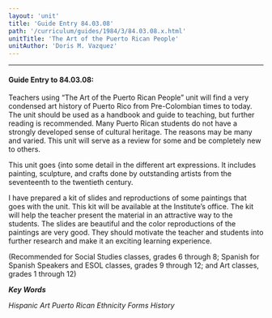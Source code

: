 ```yaml
---
layout: 'unit'
title: 'Guide Entry 84.03.08'
path: '/curriculum/guides/1984/3/84.03.08.x.html'
unitTitle: 'The Art of the Puerto Rican People'
unitAuthor: 'Doris M. Vazquez'
---
```


<body>
<hr/>
 <h4>
  Guide Entry to 84.03.08:
 </h4>
 Teachers using “The Art of the Puerto Rican People” unit will find a very condensed art history of Puerto Rico from Pre-Colombian times to today.  The unit should be used as a handbook and guide to teaching, but further reading is recommended.  Many Puerto Rican students do not have a strongly developed sense of cultural heritage.  The reasons may be many and varied.  This unit will serve as a review for some and be completely new to others.
 <p>
  This unit goes {into some detail in the different art expressions.  It includes painting, sculpture, and crafts done by outstanding artists from the seventeenth to the twentieth century.
 </p>
 <p>
  I have prepared a kit of slides and reproductions of some paintings that goes with the unit.  This kit will be available at the Institute’s office.  The kit will help the teacher present the material in an attractive way to the students.  The slides are beautiful and the color reproductions of the paintings are very good. They should motivate the teacher and students into further research and make it an exciting learning experience.
 </p>
 <p>
  (Recommended for Social Studies classes, grades 6 through 8; Spanish for Spanish Speakers and ESOL classes, grades 9 through 12; and Art classes, grades 1 through 12)
 </p>
<p>
  <b>
   <i>
    Key Words
   </i>
  </b>
  <br/>
 </p>
 <p>
  <i>
   Hispanic Art Puerto Rican Ethnicity Forms History
  </i>
 </p>

</body>
